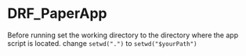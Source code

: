 # DRF_PaperApp

Before running set the working directory to the directory where the app script is located.
change `setwd(".")` to `setwd("$yourPath")`


